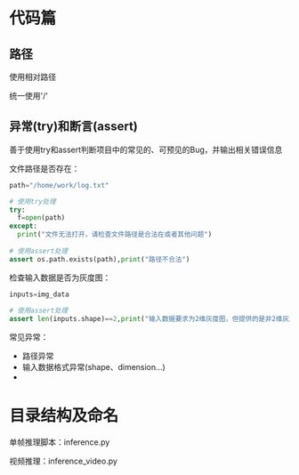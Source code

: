 # 代码篇
## 路径
使用相对路径

统一使用'/'
## 异常(try)和断言(assert)
善于使用try和assert判断项目中的常见的、可预见的Bug，并输出相关错误信息

文件路径是否存在：
```python
path="/home/work/log.txt"

# 使用try处理
try:
  f=open(path)
except:
  print("文件无法打开，请检查文件路径是合法在或者其他问题")
 
# 使用assert处理
assert os.path.exists(path),print("路径不合法")
```
检查输入数据是否为灰度图：
```python
inputs=img_data
 
# 使用assert处理
assert len(inputs.shape)==2,print("输入数据要求为2维灰度图，但提供的是非2维灰度图")
```
常见异常：
- 路径异常
- 输入数据格式异常(shape、dimension...)
- 



# 目录结构及命名
单帧推理脚本：inference.py

视频推理：inference_video.py
